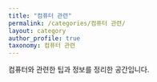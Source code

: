 ```yaml
---
title: "컴퓨터 관련"
permalink: /categories/컴퓨터 관련/
layout: category
author_profile: true
taxonomy: 컴퓨터 관련
---
```


컴퓨터와 관련한 팁과 정보를 정리한 공간입니다.
